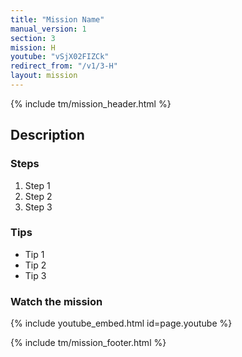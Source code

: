 ```yaml
---
title: "Mission Name"
manual_version: 1
section: 3
mission: H
youtube: "vSjX02FIZCk"
redirect_from: "/v1/3-H"
layout: mission
---
```


{% include tm/mission_header.html %}

## Description

### Steps

1. Step 1
2. Step 2
3. Step 3

### Tips

* Tip 1
* Tip 2
* Tip 3

### Watch the mission

{% include youtube_embed.html id=page.youtube %}

{% include tm/mission_footer.html %}